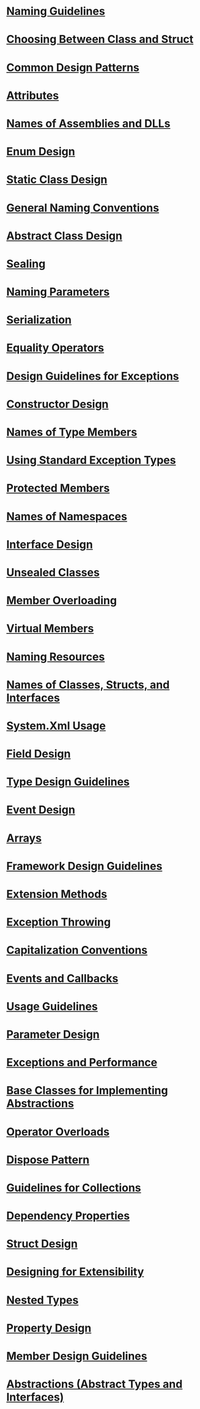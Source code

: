 # [Naming Guidelines](naming-guidelines.md)
# [Choosing Between Class and Struct](choosing-between-class-and-struct.md)
# [Common Design Patterns](common-design-patterns.md)
# [Attributes](attributes.md)
# [Names of Assemblies and DLLs](serialization1.md)
# [Enum Design](enum-design.md)
# [Static Class Design](static-class-design.md)
# [General Naming Conventions](general-naming-conventions.md)
# [Abstract Class Design](abstract-class-design.md)
# [Sealing](sealing.md)
# [Naming Parameters](naming-parameters.md)
# [Serialization](serialization.md)
# [Equality Operators](equality-operators.md)
# [Design Guidelines for Exceptions](design-guidelines-for-exceptions.md)
# [Constructor Design](constructor-design.md)
# [Names of Type Members](names-of-type-members.md)
# [Using Standard Exception Types](using-standard-exception-types.md)
# [Protected Members](protected-members.md)
# [Names of Namespaces](names-of-namespaces.md)
# [Interface Design](interface-design.md)
# [Unsealed Classes](unsealed-classes.md)
# [Member Overloading](member-overloading.md)
# [Virtual Members](virtual-members.md)
# [Naming Resources](naming-resources.md)
# [Names of Classes, Structs, and Interfaces](names-of-classes-structs-and-interfaces.md)
# [System.Xml Usage](system-xml-usage.md)
# [Field Design](field-design.md)
# [Type Design Guidelines](type-design-guidelines.md)
# [Event Design](event-design.md)
# [Arrays](arrays.md)
# [Framework Design Guidelines](framework-design-guidelines.md)
# [Extension Methods](extension-methods.md)
# [Exception Throwing](exception-throwing.md)
# [Capitalization Conventions](capitalization-conventions.md)
# [Events and Callbacks](events-and-callbacks.md)
# [Usage Guidelines](usage-guidelines.md)
# [Parameter Design](parameter-design.md)
# [Exceptions and Performance](exceptions-and-performance.md)
# [Base Classes for Implementing Abstractions](base-classes-for-implementing-abstractions.md)
# [Operator Overloads](operator-overloads.md)
# [Dispose Pattern](dispose-pattern.md)
# [Guidelines for Collections](guidelines-for-collections.md)
# [Dependency Properties](dependency-properties.md)
# [Struct Design](struct-design.md)
# [Designing for Extensibility](designing-for-extensibility.md)
# [Nested Types](nested-types.md)
# [Property Design](property-design.md)
# [Member Design Guidelines](member-design-guidelines.md)
# [Abstractions (Abstract Types and Interfaces)](abstractions-abstract-types-and-interfaces.md)
